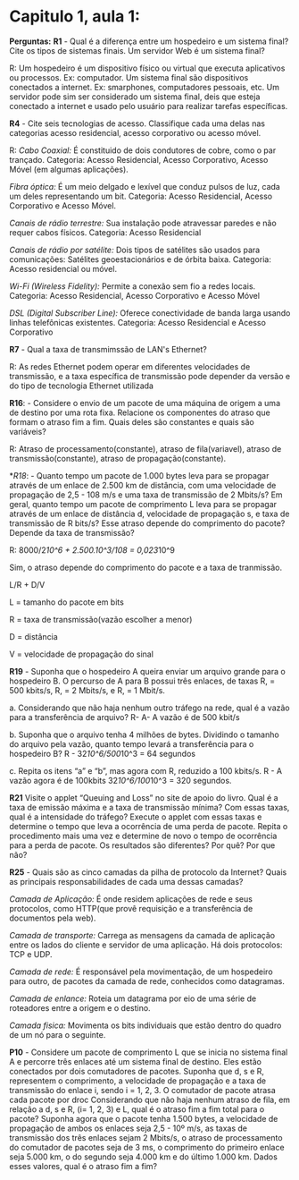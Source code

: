 # Capitulo 1, aula 1:

**Perguntas:**
**R1** - Qual é a diferença entre um hospedeiro e um sistema final? Cite os tipos de sistemas finais. Um servidor Web é um sistema final?

R: Um hospedeiro é um dispositivo físico ou virtual que executa aplicativos ou processos. Ex: computador. Um sistema final são dispositivos conectados a internet. Ex: smarphones, computadores pessoais, etc. Um servidor pode sim ser considerado um sistema final, deis que esteja conectado a internet e usado pelo usuário para realizar tarefas específicas.

**R4** -  Cite seis tecnologias de acesso. Classifique cada uma delas nas categorias acesso residencial, acesso corporativo ou acesso móvel.

R:  *Cabo Coaxial:* É constituido de dois condutores de cobre, como o par trançado. Categoria: Acesso Residencial, Acesso Corporativo, Acesso Móvel (em algumas aplicações).

*Fibra óptica:* É um meio delgado e lexível que conduz pulsos de luz, cada um deles representando um bit. Categoria: Acesso Residencial, Acesso Corporativo e Acesso Móvel.

*Canais de rádio terrestre:* Sua instalação pode atravessar paredes e não requer cabos físicos. Categoria: Acesso Residencial

*Canais de rádio por satélite:* Dois tipos de satélites são usados para comunicações: Satélites geoestacionários e de órbita baixa. Categoria: Acesso residencial ou móvel.

*Wi-Fi (Wireless Fidelity):* Permite a conexão sem fio a redes locais. Categoria: Acesso Residencial, Acesso Corporativo e Acesso Móvel

*DSL (Digital Subscriber Line):* Oferece conectividade de banda larga usando linhas telefônicas existentes. Categoria: Acesso Residencial e Acesso Corporativo

**R7** - Qual a taxa de transmimssão de LAN's Ethernet? 

R: As redes Ethernet podem operar em diferentes velocidades de transmissão, e a taxa específica de transmissão pode depender da versão e do tipo de tecnologia Ethernet utilizada

**R16**: -  Considere o envio de um pacote de uma máquina de origem a uma de destino por uma rota fixa. Relacione os componentes do atraso que formam o atraso fim a fim. Quais deles são constantes e quais são variáveis?

R: Atraso de processamento(constante), atraso de fila(variavel), atraso de transmissão(constante), atraso de propagação(constante).

**R18*: - Quanto tempo um pacote de 1.000 bytes leva para se propagar através de um enlace de 2.500 km de distância, com uma velocidade de propagação de 2,5 - 108 m/s e uma taxa de transmissão de 2 Mbits/s? Em geral, quanto tempo um pacote de comprimento L leva para se propagar através de um enlace de distância d, velocidade de propagação s, e taxa de transmissão de R bits/s? Esse atraso depende do comprimento do pacote? Depende da taxa de transmissão?

R: 8000/2*10^6 + 2.500.10^3/108 = 0,023*10^9

Sim, o atraso depende do comprimento do pacote e a taxa de tranmissão.

L/R + D/V 

L = tamanho do pacote em bits

R = taxa de transmissão(vazão escolher a menor)

D = distância

V = velocidade de propagação do sinal

**R19** - Suponha que o hospedeiro A queira enviar um arquivo grande para o hospedeiro B. O percurso de A para B possui três enlaces, de taxas R, = 500 kbits/s, R, = 2 Mbits/s, e R, = 1 Mbit/s.

a. Considerando que não haja nenhum outro tráfego na rede, qual é a vazão para a transferência de arquivo?
R-  A- A vazão é de 500 kbit/s

b. Suponha que o arquivo tenha 4 milhões de bytes. Dividindo o tamanho do arquivo pela vazão, quanto tempo levará a transferência para o hospedeiro B?
R - 32*10^6/500*10^3 = 64 segundos

c. Repita os itens “a” e “b”, mas agora com R, reduzido a 100 kbits/s.
R - A vazão agora é de 100kbits
32*10^6/100*10^3 = 320 segundos.

**R21** Visite o applet “Queuing and Loss” no site de apoio do livro. Qual é a taxa de emissão máxima e a taxa de transmissão mínima? Com essas taxas, qual é a intensidade do tráfego? Execute o applet com essas taxas e determine o tempo que leva a ocorrência de uma perda de pacote. Repita o procedimento mais uma vez e determine de novo o tempo de ocorrência para a perda de pacote. Os resultados são diferentes? Por quê? Por que não?

**R25** - Quais são as cinco camadas da pilha de protocolo da Internet? Quais as principais responsabilidades de cada uma dessas camadas?

*Camada de Aplicação:* É onde residem aplicações de rede e seus protocolos, como HTTP(que provê requisição e a transferência de documentos pela web).

*Camada de transporte:* Carrega as mensagens da camada de aplicação entre os lados do cliente e servidor de uma aplicação. Há dois protocolos: TCP e UDP.

*Camada de rede:* É responsável pela movimentação, de um hospedeiro para outro, de pacotes da camada de rede, conhecidos como datagramas.

*Camada de enlance:* Roteia um datagrama por eio de uma série de roteadores entre a origem e o destino.

*Camada fisica:* Movimenta os bits individuais que estão dentro do quadro de um nó para o seguinte.

**P10** - Considere um pacote de comprimento L que se inicia no sistema final A e percorre três enlaces até um sistema final de destino. Eles estão conectados por dois comutadores de pacotes. Suponha que d, s e R, representem o comprimento, a velocidade de propagação e a taxa de transmissão do enlace i, sendo i = 1, 2, 3. O comutador de pacote atrasa cada pacote por droc Considerando que não haja nenhum atraso de fila, em relação a d, s e R, (i= 1, 2, 3) e L, qual é o atraso fim a fim total para o pacote? Suponha agora que o pacote tenha 1.500 bytes, a velocidade de propagação de ambos os enlaces seja 2,5 - 10º m/s, as taxas de transmissão dos três enlaces sejam 2 Mbits/s, o atraso de processamento do comutador de pacotes seja de 3 ms, o comprimento do primeiro enlace seja 5.000 km, o do segundo seja 4.000 km e do último 1.000 km. Dados esses valores, qual é o atraso fim a fim?










